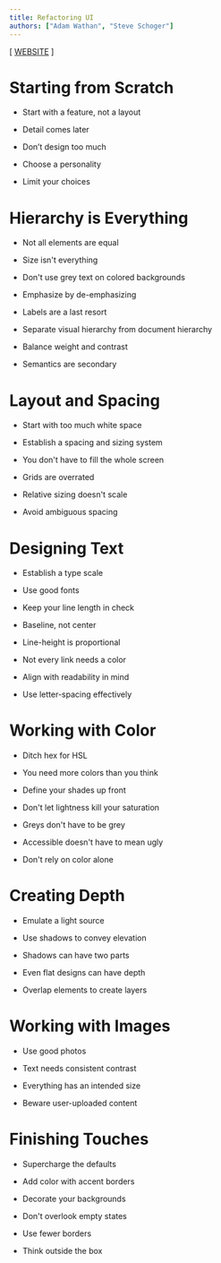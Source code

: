 ```yaml
---
title: Refactoring UI
authors: ["Adam Wathan", "Steve Schoger"]
---
```


[ [WEBSITE](https://www.refactoringui.com) ]

# Starting from Scratch

- Start with a feature, not a layout

- Detail comes later

- Don’t design too much

<mimor src="refactoring-ui/01-starting-from-scratch.mimor" />

- Choose a personality

<mimor src="refactoring-ui/01.4-choose-a-personality.mimor" />

- Limit your choices

<mimor src="refactoring-ui/01.5-limit-your-choices.mimor" />

# Hierarchy is Everything

- Not all elements are equal

- Size isn't everything

- Don't use grey text on colored backgrounds

- Emphasize by de-emphasizing

- Labels are a last resort

- Separate visual hierarchy from document hierarchy

- Balance weight and contrast

- Semantics are secondary

<mimor src="refactoring-ui/02-hierarchy-is-everything.mimor" />

# Layout and Spacing

- Start with too much white space

- Establish a spacing and sizing system

- You don't have to fill the whole screen

- Grids are overrated

- Relative sizing doesn't scale

- Avoid ambiguous spacing

<mimor src="refactoring-ui/03-layout-and-spacing.mimor" />

# Designing Text

- Establish a type scale

- Use good fonts

- Keep your line length in check

- Baseline, not center

- Line-height is proportional

- Not every link needs a color

- Align with readability in mind

- Use letter-spacing effectively

<mimor src="refactoring-ui/04-designing-text.mimor" />

# Working with Color

- Ditch hex for HSL

- You need more colors than you think

- Define your shades up front

- Don't let lightness kill your saturation

- Greys don't have to be grey

- Accessible doesn't have to mean ugly

- Don't rely on color alone

# Creating Depth

- Emulate a light source

- Use shadows to convey elevation

- Shadows can have two parts

- Even flat designs can have depth

- Overlap elements to create layers

# Working with Images

- Use good photos

- Text needs consistent contrast

- Everything has an intended size

- Beware user-uploaded content

# Finishing Touches

- Supercharge the defaults

- Add color with accent borders

- Decorate your backgrounds

- Don't overlook empty states

- Use fewer borders

- Think outside the box
